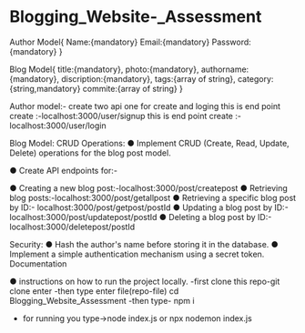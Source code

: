 # Blogging_Website-_Assessment

Author Model{
 Name:{mandatory}
 Email:{mandatory}
 Password:{mandatory}
}

Blog Model{
 title:{mandatory},
 photo:{mandatory},
 authorname:{mandatory},
 discription:{mandatory},
 tags:{array of string},
 category:{string,mandatory}
 commite:{array of string}
}

Author model:-
create two api one for create and loging
this is end point create :-localhost:3000/user/signup
this is end point create :-localhost:3000/user/login


Blog Model:
CRUD Operations:
● Implement CRUD (Create, Read, Update, Delete) operations for the blog
post model.


● Create API endpoints for:-

● Creating a new blog post:-localhost:3000/post/createpost
● Retrieving blog posts:-localhost:3000/post/getallpost
● Retrieving a specific blog post by ID:- localhost:3000/post/getpost/postId
● Updating a blog post by ID:-localhost:3000/post/updatepost/postId
● Deleting a blog post by ID:-localhost:3000/deletepost/postId


Security:
● Hash the author's name before storing it in the database.
● Implement a simple authentication mechanism using a secret token.
Documentation

● instructions on how to run the project locally.
 -first clone this repo-git clone <repo-link> enter
 -then type enter file(repo-file) cd Blogging_Website_Assessment
 -then type- npm i 
 - for running you type->node index.js or npx nodemon index.js 
 

 


